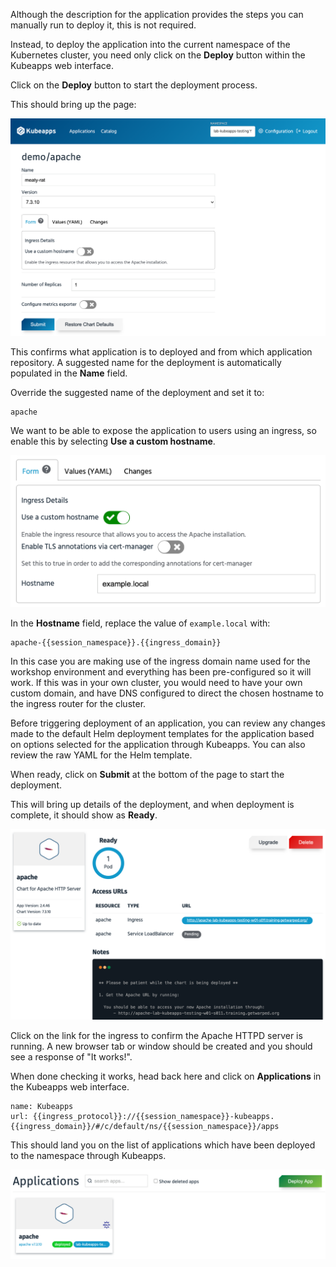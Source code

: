 Although the description for the application provides the steps you can manually run to deploy it, this is not required.

Instead, to deploy the application into the current namespace of the Kubernetes cluster, you need only click on the **Deploy** button within the Kubeapps web interface.

Click on the **Deploy** button to start the deployment process.

This should bring up the page:

![](kubeapps-start-deployment.png)

This confirms what application is to deployed and from which application repository. A suggested name for the deployment is automatically populated in the **Name** field.

Override the suggested name of the deployment and set it to:

```copy
apache
```

We want to be able to expose the application to users using an ingress, so enable this by selecting **Use a custom hostname**.

![](kubeapps-apache-custom-hostname.png)

In the **Hostname** field, replace the value of `example.local` with:

```copy
apache-{{session_namespace}}.{{ingress_domain}}
```

In this case you are making use of the ingress domain name used for the workshop environment and everything has been pre-configured so it will work. If this was in your own cluster, you would need to have your own custom domain, and have DNS configured to direct the chosen hostname to the ingress router for the cluster.

Before triggering deployment of an application, you can review any changes made to the default Helm deployment templates for the application based on options selected for the application through Kubeapps. You can also review the raw YAML for the Helm template.

When ready, click on **Submit** at the bottom of the page to start the deployment.

This will bring up details of the deployment, and when deployment is complete, it should show as **Ready**.

![](kubeapps-apache-deployment-details.png)

Click on the link for the ingress to confirm the Apache HTTPD server is running. A new browser tab or window should be created and you should see a response of "It works!".

When done checking it works, head back here and click on **Applications** in the Kubeapps web interface.

```reload-dashboard
name: Kubeapps
url: {{ingress_protocol}}://{{session_namespace}}-kubeapps.{{ingress_domain}}/#/c/default/ns/{{session_namespace}}/apps
```

This should land you on the list of applications which have been deployed to the namespace through Kubeapps.

![](kubeapps-application-list.png)
